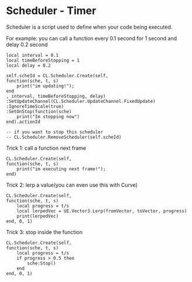 # Scheduler - Timer



Scheduler is a script used to define when your code being executed.

For example: you can call a function every 0.1 second for 1 second and delay 0.2 second

    local interval = 0.1
    local timeBeforeStopping = 1
    local delay = 0.2
    
    self.scheId = CL.Scheduler.Create(self,
    function(sche, t, s)
        print("im updating!"); 
    end
    , interval, timeBeforeStopping, delay)
    :SetUpdateChannel(CL.Scheduler.UpdateChannel.FixedUpdate)
    :IgnoreTimeScale(true)
    :SetOnStop(function(sche)
        print("Im stopping now")
    end).actionId
    
    -- if you want to stop this scheduler
    -- CL.Scheduler.RemoveScheduler(self.scheId)

Trick 1: call a function next frame

```
CL.Scheduler.Create(self,
function(sche, t, s)
    print("im executing next frame!"); 
end)
```

Trick 2: lerp a value(you can even use this with Curve)

```
CL.Scheduler.Create(self,
function(sche, t, s)
	local progress = t/s
    local lerpedVec = UE.Vector3.Lerp(fromVector, toVector, progress)
    print(lerpedVec)
end, 0, 1)
```

Trick 3: stop inside the function

```
CL.Scheduler.Create(self,
function(sche, t, s)
	local progress = t/s
	if progress > 0.5 then
		sche:Stop()
	end
end, 0, 1)
```

